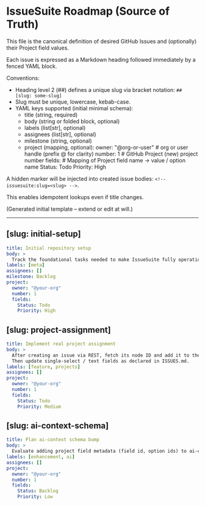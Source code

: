 # IssueSuite Roadmap (Source of Truth)

This file is the canonical definition of desired GitHub Issues and (optionally) their Project field values.

Each issue is expressed as a Markdown heading followed immediately by a fenced YAML block.

Conventions:

- Heading level 2 (##) defines a unique slug via bracket notation: `## [slug: some-slug]`
- Slug must be unique, lowercase, kebab-case.
- YAML keys supported (initial minimal schema):
  - title (string, required)
  - body (string or folded block, optional)
  - labels (list[str], optional)
  - assignees (list[str], optional)
  - milestone (string, optional)
  - project (mapping, optional):
    owner: "@org-or-user" # org or user handle (prefix @ for clarity)
    number: 1 # GitHub Project (new) project number
    fields: # Mapping of Project field name -> value / option name
    Status: Todo
    Priority: High

A hidden marker will be injected into created issue bodies: `<!-- issuesuite:slug=<slug> -->`.

This enables idempotent lookups even if title changes.

(Generated initial template – extend or edit at will.)

---

## [slug: initial-setup]

```yaml
title: Initial repository setup
body: >
  Track the foundational tasks needed to make IssueSuite fully operational.
labels: [meta]
assignees: []
milestone: Backlog
project:
  owner: "@your-org"
  number: 1
  fields:
    Status: Todo
    Priority: High
```

## [slug: project-assignment]

```yaml
title: Implement real project assignment
body: >
  After creating an issue via REST, fetch its node ID and add it to the configured GitHub Project.
  Then update single-select / text fields as declared in ISSUES.md.
labels: [feature, projects]
assignees: []
project:
  owner: "@your-org"
  number: 1
  fields:
    Status: Todo
    Priority: Medium
```

## [slug: ai-context-schema]

```yaml
title: Plan ai-context schema bump
body: >
  Evaluate adding project field metadata (field id, option ids) to ai-context output and bump schema version.
labels: [enhancement, ai]
assignees: []
project:
  owner: "@your-org"
  number: 1
  fields:
    Status: Backlog
    Priority: Low
```
